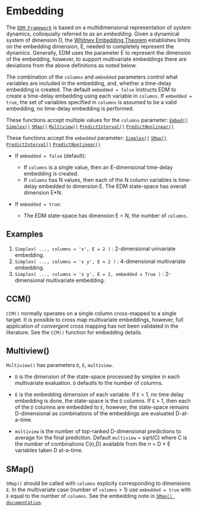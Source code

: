 # Embedding

The [`EDM Framework`](../edm_intro) is based on a multidimensional representation of system dynamics, colloquially referred to as an _embedding_.  Given a dynamical system of dimension D, the [Whitney Embedding Theorem](https://en.wikipedia.org/wiki/Whitney_embedding_theorem#See_also) establishes limits on the embedding dimension, E, needed to completely represent the dynamics. Generally, EDM uses the parameter E to represent the dimension of the embedding, however, to support multivariate embeddings there are deviations from the above definitions as noted below.

The combination of the `columns` and  `embedded` parameters control what
variables are included in the embedding, and, whether a time-delay embedding
is created.  The default `embedded = false` instructs EDM to create a
time-delay embedding using each variable in `columns`.  If  `embedded = true`,
the set of variables specified in `columns` is assumed to be a valid embedding,
no time-delay embedding is performed. 

These functions accept multiple values for the `columns` parameter: 
[`Embed()`](../embed_)
[`Simplex()`](../simplex_)
[`SMap()`](../smap_)
[`Multiview()`](../multiview_)
[`PredictInterval()`](../predictInterval_)
[`PredictNonlinear()`](../predictNonlinear_)

These functions accept the `embedded` parameter:
[`Simplex()`](../simplex_)
[`SMap()`](../smap_)
[`PredictInterval()`](../predictInterval_)
[`PredictNonlinear()`](../predictNonlinear_)

- If `embedded = false` (default):
    - If `columns` is a single value, then an E-dimensional time-delay 
    embedding is created.  
    - If `columns` has N values, then each of the N column variables 
    is time-delay embedded to dimension E.  The EDM state-space has overall 
    dimension E*N.
    
- If `embedded = true`:
    - The EDM state-space has dimension E = N, the number of `columns`.
    
## Examples

1. `Simplex( ..., columns = 'x', E = 2 )` : 2-dimensional univariate embedding.
2. `Simplex( ..., columns = 'x y', E = 2 )` : 4-dimensional multivariate 
embedding.
3. `Simplex( ..., columns = 'x y', E = 2, embedded = True )` : 2-dimensional 
multivariate embedding.

## CCM()
`CCM()` normally operates on a single column cross-mapped to a single target. It is possible to cross map multivariate embeddings, however, full application of *convergent* cross mapping has not been validated in the literature. See the `CCM()` function for embedding details. 

## Multiview()
`Multiview()` has parameters `D`, `E`, `multiview`.

* `D` is the dimension of the state-space processed by simplex in each 
multivariate evaluation. `D` defaults to the number of columns.

* `E` is the embedding dimension of each variable. If `E` = 1, no time
delay embedding is done, the state-space is the `D` columns.  If `E` > 1,
then each of the `D` columns are embedded to `E`, however, the state-space
remains D-dimensional as combinations of the embeddings are evaluated 
D-at-a-time.

* `multiview` is the number of top-ranked D-dimensional predictions to
average for the final prediction. Default `multiview` = sqrt(C) where C
is the number of combinations C(n,D) available from the n = D * E variables
taken D at-a-time.

## SMap()
`SMap()` should be called with `columns` explicity corresponding to
dimensions `E`.  In the multivariate case (number of `columns` > 1)
use `embedded = true` with `E` equal to the number of `columns`.
See the embedding note in [`SMap() documentation`](../edm_functions/).

